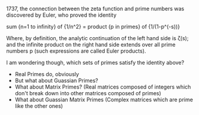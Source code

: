 
 1737, the connection between the zeta function and prime numbers was discovered by Euler, who proved the identity

sum {n=1 to infinity} of {1/n^2} = product {p in primes} of {1/(1-p^(-s))}

Where, by definition, the analytic continuation of the left hand side is ζ(s); and the infinite product on the right hand side extends over all prime numbers p (such expressions are called Euler products).

I am wondering though, which sets of primes satisfy the identity above?
* Real Primes do, obviously
* But what about Guassian Primes?
* What about Matrix Primes? (Real matrices composed of integers which don't break down into other matrices composed of primes)
* What about Guassian Matrix Primes (Complex matrices which are prime like the other ones)

